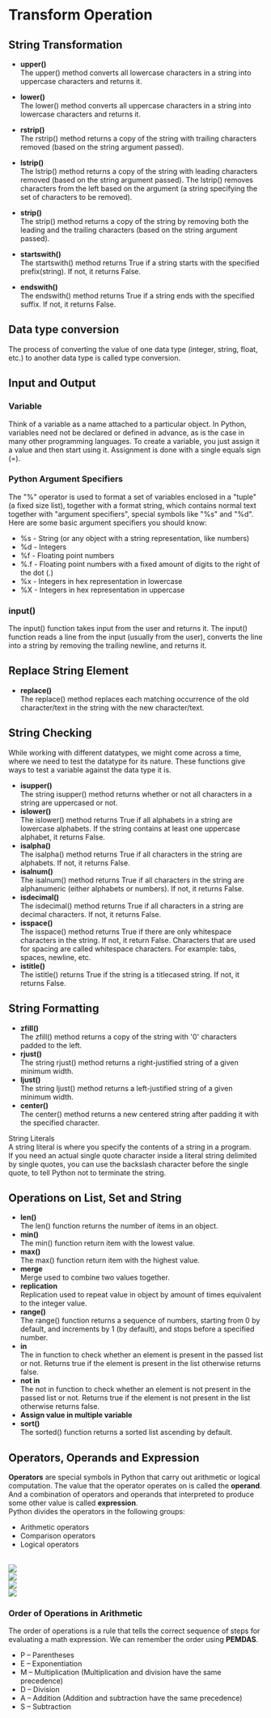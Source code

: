 # Transform Operation

## String Transformation
- <b>upper()</b> <br>
The upper() method converts all lowercase characters in a string into uppercase characters and returns it.

- <b>lower()</b> <br>
The lower() method converts all uppercase characters in a string into lowercase characters and returns it.

- <b>rstrip()</b> <br>
The rstrip() method returns a copy of the string with trailing characters removed (based on the string argument passed).

- <b>lstrip()</b> <br>
The lstrip() method returns a copy of the string with leading characters removed (based on the string argument passed). The lstrip() removes characters from the left based on the argument (a string specifying the set of characters to be removed).

- <b>strip()</b> <br>
The strip() method returns a copy of the string by removing both the leading and the trailing characters (based on the string argument passed).

- <b>startswith()</b> <br>
The startswith() method returns True if a string starts with the specified prefix(string). If not, it returns False.

- <b>endswith()</b> <br>
The endswith() method returns True if a string ends with the specified suffix. If not, it returns False.

## Data type conversion
The process of converting the value of one data type (integer, string, float, etc.) to another data type is called type conversion.

## Input and Output
### Variable
Think of a variable as a name attached to a particular object. In Python, variables need not be declared or defined in advance, as is the case in many other programming languages. To create a variable, you just assign it a value and then start using it. Assignment is done with a single equals sign (=).

### Python Argument Specifiers
The "%" operator is used to format a set of variables enclosed in a "tuple" (a fixed size list), together with a format string, which contains normal text together with "argument specifiers", special symbols like "%s" and "%d". <br>
Here are some basic argument specifiers you should know:<br>
- %s - String (or any object with a string representation, like numbers)
- %d - Integers
- %f - Floating point numbers
- %.f - Floating point numbers with a fixed amount of digits to the right of the dot (.)
- %x - Integers in hex representation in lowercase
- %X - Integers in hex representation in uppercase
### input()
The input() function takes input from the user and returns it. The input() function reads a line from the input (usually from the user), converts the line into a string by removing the trailing newline, and returns it.

## Replace String Element
- <b>replace()</b> <br>
The replace() method replaces each matching occurrence of the old character/text in the string with the new character/text.

## String Checking
While working with different datatypes, we might come across a time, where we need to test the datatype for its nature. These functions give ways to test a variable against the data type it is.
- <b>isupper()</b> <br>
The string isupper() method returns whether or not all characters in a string are uppercased or not.
- <b>islower()</b> <br>
The islower() method returns True if all alphabets in a string are lowercase alphabets. If the string contains at least one uppercase alphabet, it returns False.
- <b>isalpha()</b> <br>
The isalpha() method returns True if all characters in the string are alphabets. If not, it returns False.
- <b>isalnum()</b> <br>
The isalnum() method returns True if all characters in the string are alphanumeric (either alphabets or numbers). If not, it returns False.
- <b>isdecimal()</b> <br>
The isdecimal() method returns True if all characters in a string are decimal characters. If not, it returns False.
- <b>isspace()</b> <br>
The isspace() method returns True if there are only whitespace characters in the string. If not, it return False. Characters that are used for spacing are called whitespace characters. For example: tabs, spaces, newline, etc.
- <b>istitle()</b> <br>
The istitle() returns True if the string is a titlecased string. If not, it returns False.

## String Formatting
- <b>zfill()</b> <br>
The zfill() method returns a copy of the string with '0' characters padded to the left.
- <b>rjust()</b> <br>
The string rjust() method returns a right-justified string of a given minimum width.
- <b>ljust()</b> <br>
The string ljust() method returns a left-justified string of a given minimum width.
- <b>center()</b> <br>
The center() method returns a new centered string after padding it with the specified character.

String Literals<br>
A string literal is where you specify the contents of a string in a program.<br>
If you need an actual single quote character inside a literal string delimited by single quotes, you can use the backslash character before the single quote, to tell Python not to terminate the string.

## Operations on List, Set and String
- <b>len()</b> <br>
The len() function returns the number of items in an object.
- <b>min()</b> <br>
The min() function return item with the lowest value.
- <b>max()</b> <br>
The max() function return item with the highest value.
- <b>merge</b> <br>
Merge used to combine two values together.
- <b>replication</b> <br>
Replication used to repeat value in object by amount of times equivalent to the integer value.
- <b>range()</b> <br>
The range() function returns a sequence of numbers, starting from 0 by default, and increments by 1 (by default), and stops before a specified number.
- <b>in</b> <br>
The in function to check whether an element is present in the passed list or not. Returns true if the element is present in the list otherwise returns false.
- <b>not in</b> <br>
The not in function to check whether an element is not present in the passed list or not. Returns true if the element is not present in the list otherwise returns false.
- <b>Assign value in multiple variable</b> <br>
- <b>sort()</b> <br>
The sorted() function returns a sorted list ascending by default.

## Operators, Operands and Expression
<b>Operators</b> are special symbols in Python that carry out arithmetic or logical computation. The value that the operator operates on is called the <b>operand</b>. And a combination of operators and operands that interpreted to produce some other value is called <b>expression</b>.<br>
Python divides the operators in the following groups:
- Arithmetic operators
- Comparison operators
- Logical operators
<br>
<img src="https://github.com/virarkh/Python-Part-2_Transform-Operation/blob/master/image/arithmetic.png"/>
<br>
<img src="https://github.com/virarkh/Python-Part-2_Transform-Operation/blob/master/image/comparison.png"/>
<br>
<img src="https://github.com/virarkh/Python-Part-2_Transform-Operation/blob/master/image/logical.png"/>
<br>
<img src="https://github.com/virarkh/Python-Part-2_Transform-Operation/blob/master/image/assignment.png"/>

### Order of Operations in Arithmetic
The order of operations is a rule that tells the correct sequence of steps for evaluating a math expression. We can remember the order using <b>PEMDAS</b>. <br>
- P – Parentheses</br>
- E – Exponentiation</br>
- M – Multiplication (Multiplication and division have the same precedence)</br>
- D – Division</br>
- A – Addition (Addition and subtraction have the same precedence)</br>
- S – Subtraction</br>







